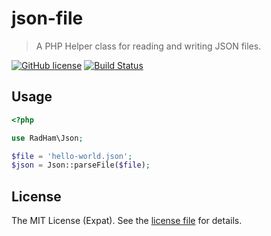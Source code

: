json-file
=========
> A PHP Helper class for reading and writing JSON files.

[![GitHub license][LICENSE BADGE]][LICENSE PAGE] [![Build Status][BUILD BADGE]][BUILD PAGE]

Usage
-----

```php
<?php

use RadHam\Json;

$file = 'hello-world.json';
$json = Json::parseFile($file);
```

License
-------
The MIT License (Expat). See the [license file](LICENSE) for details.

[BUILD BADGE]:https://travis-ci.org/radioactivehamster/json-file.svg?branch=master
[BUILD PAGE]: https://travis-ci.org/radioactivehamster/json-file
[LICENSE BADGE]: https://img.shields.io/github/license/radioactivehamster/json-file.svg
[LICENSE PAGE]: https://github.com/radioactivehamster/json-file/blob/master/LICENSE
